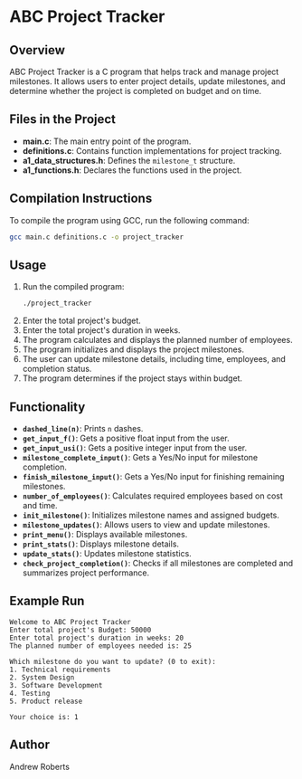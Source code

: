 # ABC Project Tracker

## Overview
ABC Project Tracker is a C program that helps track and manage project milestones. It allows users to enter project details, update milestones, and determine whether the project is completed on budget and on time.

## Files in the Project
- **main.c**: The main entry point of the program.
- **definitions.c**: Contains function implementations for project tracking.
- **a1_data_structures.h**: Defines the `milestone_t` structure.
- **a1_functions.h**: Declares the functions used in the project.

## Compilation Instructions
To compile the program using GCC, run the following command:
```sh
gcc main.c definitions.c -o project_tracker
```

## Usage
1. Run the compiled program:
   ```sh
   ./project_tracker
   ```
2. Enter the total project's budget.
3. Enter the total project's duration in weeks.
4. The program calculates and displays the planned number of employees.
5. The program initializes and displays the project milestones.
6. The user can update milestone details, including time, employees, and completion status.
7. The program determines if the project stays within budget.

## Functionality
- **`dashed_line(n)`**: Prints `n` dashes.
- **`get_input_f()`**: Gets a positive float input from the user.
- **`get_input_usi()`**: Gets a positive integer input from the user.
- **`milestone_complete_input()`**: Gets a Yes/No input for milestone completion.
- **`finish_milestone_input()`**: Gets a Yes/No input for finishing remaining milestones.
- **`number_of_employees()`**: Calculates required employees based on cost and time.
- **`init_milestone()`**: Initializes milestone names and assigned budgets.
- **`milestone_updates()`**: Allows users to view and update milestones.
- **`print_menu()`**: Displays available milestones.
- **`print_stats()`**: Displays milestone details.
- **`update_stats()`**: Updates milestone statistics.
- **`check_project_completion()`**: Checks if all milestones are completed and summarizes project performance.

## Example Run
```
Welcome to ABC Project Tracker
Enter total project's Budget: 50000
Enter total project's duration in weeks: 20
The planned number of employees needed is: 25

Which milestone do you want to update? (0 to exit):
1. Technical requirements
2. System Design
3. Software Development
4. Testing
5. Product release

Your choice is: 1
```

## Author
Andrew Roberts

